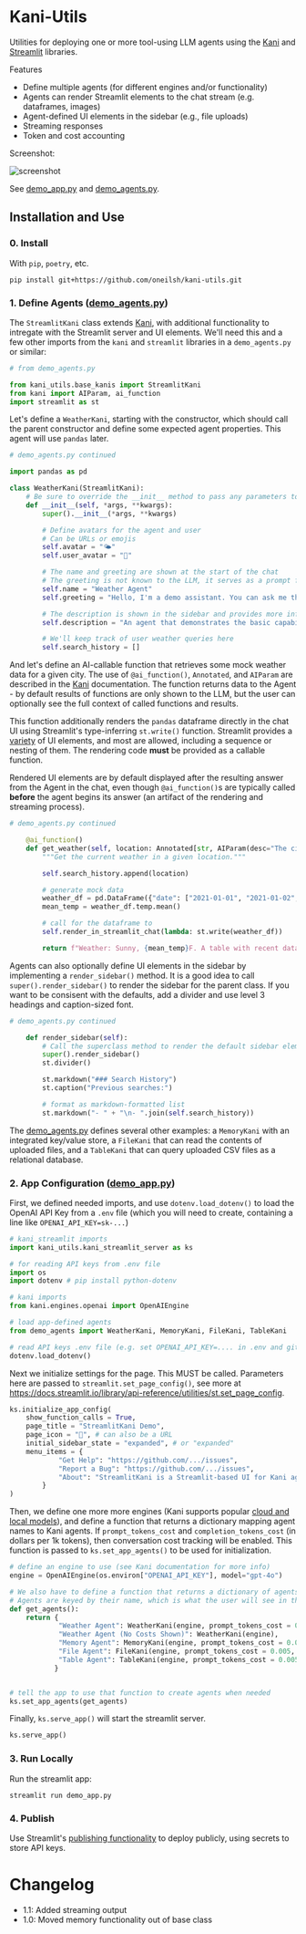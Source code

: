 # Kani-Utils

Utilities for deploying one or more tool-using LLM agents
using the [Kani](https://kani.readthedocs.io/en/latest/index.html) and [Streamlit](https://streamlit.io/) libraries.

Features

- Define multiple agents (for different engines and/or functionality)
- Agents can render Streamlit elements to the chat stream (e.g. dataframes, images)
- Agent-defined UI elements in the sidebar (e.g., file uploads)
- Streaming responses
- Token and cost accounting

Screenshot:

![screenshot](screenshot.png)


See [demo_app.py](demo_app.py) and [demo_agents.py](demo_agents.py).

## Installation and Use

### 0. Install

With `pip`, `poetry`, etc.

```
pip install git+https://github.com/oneilsh/kani-utils.git
```

### 1. Define Agents ([demo_agents.py](demo_agents.py))

The `StreamlitKani` class extends [Kani](https://kani.readthedocs.io/en/latest/index.html), with additional
functionality to intregate with the Streamlit server and UI elements. We'll need this and a few other imports
from the `kani` and `streamlit` libraries in a `demo_agents.py` or similar:

```python
# from demo_agents.py

from kani_utils.base_kanis import StreamlitKani
from kani import AIParam, ai_function
import streamlit as st
```

Let's define a `WeatherKani`, starting with the constructor, which should call the parent constructor
and define some expected agent properties. This agent will use `pandas` later.

```python
# demo_agents.py continued

import pandas as pd

class WeatherKani(StreamlitKani):
    # Be sure to override the __init__ method to pass any parameters to the superclass
    def __init__(self, *args, **kwargs):
        super().__init__(*args, **kwargs)

        # Define avatars for the agent and user
        # Can be URLs or emojis
        self.avatar = "🌤️"
        self.user_avatar = "👤"

        # The name and greeting are shown at the start of the chat
        # The greeting is not known to the LLM, it serves as a prompt for the user
        self.name = "Weather Agent"
        self.greeting = "Hello, I'm a demo assistant. You can ask me the weather for a city, and I'll provide a table of fake data."

        # The description is shown in the sidebar and provides more information about the agent
        self.description = "An agent that demonstrates the basic capabilities of Streamlit+Kani."

        # We'll keep track of user weather queries here
        self.search_history = []
```

And let's define an AI-callable function that retrieves some mock weather data for a given city.
The use of `@ai_function()`, `Annotated`, and `AIParam` are described in the [Kani](https://kani.readthedocs.io/en/latest/index.html)
documentation. The function returns data to the Agent - by default results of functions are only shown to
the LLM, but the user can optionally see the full context of called functions and results.

This function additionally renders the `pandas` dataframe directly in the chat UI using Streamlit's
type-inferring `st.write()` function. Streamlit provides a [variety](https://docs.streamlit.io/develop/api-reference)
of UI elements, and most are allowed, including a sequence or nesting of them. The rendering code **must** be provided as
a callable function.

Rendered UI elements are by default displayed after the resulting answer from the Agent in the chat, even though
`@ai_function()`s are typically called **before** the agent begins its answer (an artifact of the rendering and streaming
process).

```python
# demo_agents.py continued

    @ai_function()
    def get_weather(self, location: Annotated[str, AIParam(desc="The city and state, e.g. San Francisco, CA")]):
        """Get the current weather in a given location."""

        self.search_history.append(location)

        # generate mock data
        weather_df = pd.DataFrame({"date": ["2021-01-01", "2021-01-02", "2021-01-03"], "temp": [72, 73, 74]})
        mean_temp = weather_df.temp.mean()

        # call for the dataframe to 
        self.render_in_streamlit_chat(lambda: st.write(weather_df))

        return f"Weather: Sunny, {mean_temp}F. A table with recent data will be shown after your response in the chat."
```

Agents can also optionally define UI elements in the sidebar by implementing a `render_sidebar()` method. It is a good
idea to call `super().render_sidebar()` to render the sidebar for the parent class. If you want to be consisent with the
defaults, add a divider and use level 3 headings and caption-sized font. 

```python
# demo_agents.py continued

    def render_sidebar(self):
        # Call the superclass method to render the default sidebar elements
        super().render_sidebar()
        st.divider()

        st.markdown("### Search History")
        st.caption("Previous searches:")

        # format as markdown-formatted list
        st.markdown("- " + "\n- ".join(self.search_history))
```

The [demo_agents.py](demo_agents.py) defines several other examples: a `MemoryKani` with an integrated
key/value store, a `FileKani` that can read the contents of uploaded files, and a `TableKani` that
can query uploaded CSV files as a relational database.


### 2. App Configuration ([demo_app.py](demo_app.py))

First, we defined needed imports, and use `dotenv.load_dotenv()` to load the OpenAI API Key 
from a `.env` file (which you will need to create, containing a line like `OPENAI_API_KEY=sk-...`)


```python
# kani_streamlit imports
import kani_utils.kani_streamlit_server as ks

# for reading API keys from .env file
import os
import dotenv # pip install python-dotenv

# kani imports
from kani.engines.openai import OpenAIEngine

# load app-defined agents
from demo_agents import WeatherKani, MemoryKani, FileKani, TableKani

# read API keys .env file (e.g. set OPENAI_API_KEY=.... in .env and gitignore .env)
dotenv.load_dotenv() 
```

Next we initialize settings for the page. This MUST be called. Parameters here are
passed to `streamlit.set_page_config()`, see more at https://docs.streamlit.io/library/api-reference/utilities/st.set_page_config. 

```python
ks.initialize_app_config(
    show_function_calls = True,
    page_title = "StreamlitKani Demo",
    page_icon = "🦀", # can also be a URL
    initial_sidebar_state = "expanded", # or "expanded"
    menu_items = {
            "Get Help": "https://github.com/.../issues",
            "Report a Bug": "https://github.com/.../issues",
            "About": "StreamlitKani is a Streamlit-based UI for Kani agents.",
        }
)
```

Then, we define one more more engines (Kani supports popular [cloud and local models](https://kani.readthedocs.io/en/latest/engines.html)), and define a function that returns a dictionary mapping agent names
to Kani agents. If `prompt_tokens_cost` and `completion_tokens_cost` (in dollars per 1k tokens), then
conversation cost tracking will be enabled. This function is passed to `ks.set_app_agents()` to be used
for initialization.

```python
# define an engine to use (see Kani documentation for more info)
engine = OpenAIEngine(os.environ["OPENAI_API_KEY"], model="gpt-4o")

# We also have to define a function that returns a dictionary of agents to serve
# Agents are keyed by their name, which is what the user will see in the UI
def get_agents():
    return {
            "Weather Agent": WeatherKani(engine, prompt_tokens_cost = 0.005, completion_tokens_cost = 0.015),
            "Weather Agent (No Costs Shown)": WeatherKani(engine),
            "Memory Agent": MemoryKani(engine, prompt_tokens_cost = 0.005, completion_tokens_cost = 0.015),
            "File Agent": FileKani(engine, prompt_tokens_cost = 0.005, completion_tokens_cost = 0.015),
            "Table Agent": TableKani(engine, prompt_tokens_cost = 0.005, completion_tokens_cost = 0.015),
           }


# tell the app to use that function to create agents when needed
ks.set_app_agents(get_agents)
```

Finally, `ks.serve_app()` will start the streamlit server.

```python
ks.serve_app()
```

### 3. Run Locally

Run the streamlit app:

```
streamlit run demo_app.py
```

### 4. Publish

Use Streamlit's [publishing functionality](https://docs.streamlit.io/deploy/streamlit-community-cloud/deploy-your-app) to deploy publicly, using secrets to store API keys.


# Changelog
 - 1.1: Added streaming output
 - 1.0: Moved memory functionality out of base class